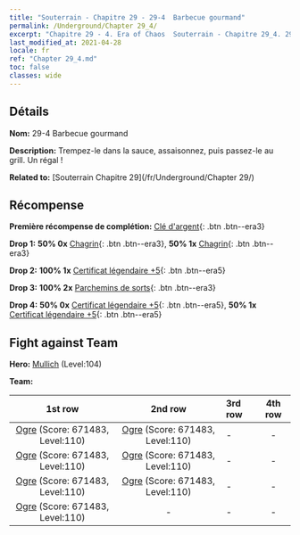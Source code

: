 ```yaml
---
title: "Souterrain - Chapitre 29 - 29-4  Barbecue gourmand"
permalink: /Underground/Chapter 29_4/
excerpt: "Chapitre 29 - 4. Era of Chaos  Souterrain - Chapitre 29_4. 29-4  Barbecue gourmand"
last_modified_at: 2021-04-28
locale: fr
ref: "Chapter 29_4.md"
toc: false
classes: wide
---
```


## Détails

 **Nom:** 29-4  Barbecue gourmand

 **Description:**       Trempez-le dans la sauce, assaisonnez, puis passez-le au grill. Un régal !

 **Related to:** [Souterrain Chapitre 29](/fr/Underground/Chapter 29/)

## Récompense

 **Première récompense de complétion:** [Clé d'argent](/ItemsFR/con_693/){: .btn .btn--era3}

 **Drop 1:** **50% 0x** [Chagrin](/ItemsFR/her_458/){: .btn .btn--era3}, **50% 1x** [Chagrin](/ItemsFR/her_458/){: .btn .btn--era3}

 **Drop 2:** **100% 1x** [Certificat légendaire +5](/ItemsFR/mat_102/){: .btn .btn--era5}

 **Drop 3:** **100% 2x** [Parchemins de sorts](/ItemsFR/con_694/){: .btn .btn--era3}

 **Drop 4:** **50% 0x** [Certificat légendaire +5](/ItemsFR/mat_102/){: .btn .btn--era5}, **50% 1x** [Certificat légendaire +5](/ItemsFR/mat_102/){: .btn .btn--era5}


## Fight against Team
 **Hero:** [Mullich](/fr/heroes/Mullich/) (Level:104)

 **Team:**


  | 1st row | 2nd row | 3rd row | 4th row |
  |:----:|:----:|:----|:----:|
  | [Ogre](/fr/units/Ogre/) (Score: 671483, Level:110)  | [Ogre](/fr/units/Ogre/) (Score: 671483, Level:110)  | - | - |
  | [Ogre](/fr/units/Ogre/) (Score: 671483, Level:110)  | [Ogre](/fr/units/Ogre/) (Score: 671483, Level:110)  | - | - |
  | [Ogre](/fr/units/Ogre/) (Score: 671483, Level:110)  | [Ogre](/fr/units/Ogre/) (Score: 671483, Level:110)  | - | - |
  | [Ogre](/fr/units/Ogre/) (Score: 671483, Level:110)  | - | - | - |


